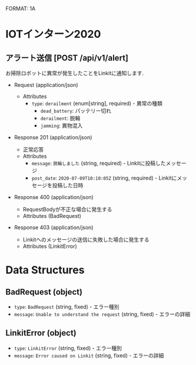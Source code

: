 FORMAT: 1A

# IOTインターン2020

## アラート送信 [POST /api/v1/alert]

お掃除ロボットに異常が発生したことをLinkitに通知します.

+ Request (application/json)
    + Attributes
        + `type`: `derailment` (enum[string], required) - 異常の種類
            + `dead_battery`: パッテリー切れ
            + `derailment`: 脱輪
            + `jamming`: 異物混入

+ Response 201 (application/json)
    + 正常応答
    + Attributes
        + `message`: `脱輪しました` (string, required) - Linkitに投稿したメッセージ
        + `post_date`: `2020-07-09T10:10:05Z` (string, required) - Linkitにメッセージを投稿した日時

+ Response 400 (application/json)
    + RequestBodyが不正な場合に発生する
    + Attributes (BadRequest)

+ Response 403 (application/json)
    + Linkitへのメッセージの送信に失敗した場合に発生する
    + Attributes (LinkitError)

# Data Structures

## BadRequest (object)

+ `type`: `BadRequest` (string, fixed) - エラー種別
+ `message`: `Unable to understand the request` (string, fixed) - エラーの詳細

## LinkitError (object)

+ `type`: `LinkitError` (string, fixed) - エラー種別
+ `message`: `Error caused on Linkit` (string, fixed) - エラーの詳細